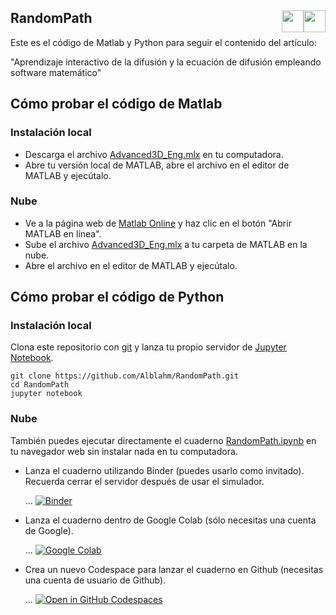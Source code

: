 ## RandomPath <a href="https://github.com/Alblahm/RandomPath/blob/master/README.es.md"><img src="https://github.com/Alblahm/Voice-Controled-Acuarium/blob/master/img/Flag_of_Spain.png" align="right" hspace="0" vspace="0" width="35px"></a> <a href="https://github.com/Alblahm/RandomPath/blob/master/README.md"><img src="https://github.com/Alblahm/Voice-Controled-Acuarium/blob/master/img/Flag_of_Union.png" align="right" hspace="0" vspace="0" width="35px"></a>

Este es el código de Matlab y Python para seguir el contenido del artículo:

"Aprendizaje interactivo de la difusión y la ecuación de difusión empleando software matemático"

## Cómo probar el código de Matlab
### Instalación local
  * Descarga el archivo [Advanced3D_Eng.mlx](livecode/Advanced3D_Eng.mlx) en tu computadora.
  * Abre tu versión local de MATLAB, abre el archivo en el editor de MATLAB y ejecútalo.

### Nube
  * Ve a la página web de [Matlab Online](https://matlab.mathworks.com/) y haz clic en el botón "Abrir MATLAB en línea".
  * Sube el archivo [Advanced3D_Eng.mlx](livecode/Advanced3D_Eng.mlx) a tu carpeta de MATLAB en la nube.
  * Abre el archivo en el editor de MATLAB y ejecútalo.

## Cómo probar el código de Python
### Instalación local
Clona este repositorio con [git](https://git-scm.com/) y lanza tu propio servidor de [Jupyter Notebook](https://jupyter.org/).
```
git clone https://github.com/Alblahm/RandomPath.git
cd RandomPath
jupyter notebook
```
### Nube
También puedes ejecutar directamente el cuaderno  [RandomPath.ipynb](notebooks/RandomPath.ipynb) en tu navegador web sin instalar nada en tu computadora.
  * Lanza el cuaderno utilizando Binder (puedes usarlo como invitado). Recuerda cerrar el servidor después de usar el simulador.

    ... [![Binder](https://mybinder.org/badge_logo.svg)](https://mybinder.org/v2/gh/Alblahm/RandomPath/HEAD?labpath=notebooks/RandomPath.ipynb)
    
  * Lanza el cuaderno dentro de Google Colab (sólo necesitas una cuenta de Google).

    ... [![Google Colab](https://colab.research.google.com/assets/colab-badge.svg)](https://colab.research.google.com/github/Alblahm/RandomPath/blob/master/notebooks/RandomPath.ipynb)
    
  * Crea un nuevo Codespace para lanzar el cuaderno en Github (necesitas una cuenta de usuario de Github).

    ... [![Open in GitHub Codespaces](https://github.com/codespaces/badge.svg)](https://github.com/codespaces/new?hide_repo_select=true&ref=main&repo=Alblahm/RandomPath&machine=basicLinux32gb&location=WestEurope)

